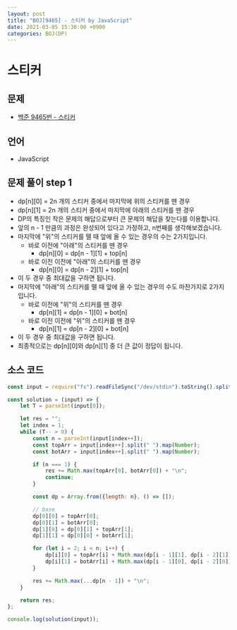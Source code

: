 ```yaml
---
layout: post
title: "BOJ[9465] - 스티커 by JavaScript"
date: 2021-03-05 15:30:00 +0900
categories: BOJ(DP)
---
```


# 스티커

## 문제

- [백준 9465번 - 스티커](https://www.acmicpc.net/problem/9465)

## 언어

- JavaScript

## 문제 풀이 step 1

- dp[n][0] = 2n 개의 스티커 중에서 마지막에 위의 스티커를 뗀 경우
- dp[n][1] = 2n 개의 스티커 중에서 마지막에 아래의 스티커를 뗀 경우
- DP의 특징인 작은 문제의 해답으로부터 큰 문제의 해답을 찾는다를 이용합니다.
- 앞의 n - 1 만큼의 과정은 완성되어 있다고 가정하고, n번째를 생각해보겠습니다.
- 마지막에 "위"의 스티커를 뗄 때 앞에 올 수 있는 경우의 수는 2가지입니다.
  - 바로 이전에 "아래"의 스티커를 뗀 경우
    - dp[n][0] = dp[n - 1][1] + top[n]
  - 바로 이전 이전에 "아래"의 스티커를 뗀 경우
    - dp[n][0] = dp[n - 2][1] + top[n]
- 이 두 경우 중 최대값을 구하면 됩니다.
- 마지막에 "아래"의 스티커를 뗄 때 앞에 올 수 있는 경우의 수도 마찬가지로 2가지입니다.
  - 바로 이전에 "위"의 스티커를 뗀 경우
    - dp[n][1] = dp[n - 1][0] + bot[n]
  - 바로 이전 이전에 "위"의 스티커를 뗀 경우
    - dp[n][1] = dp[n - 2][0] + bot[n]
- 이 두 경우 중 최대값을 구하면 됩니다.
- 최종적으로는 dp[n][0]와 dp[n][1] 중 더 큰 값이 정답이 됩니다.

## 소스 코드

```jsx
const input = require("fs").readFileSync("/dev/stdin").toString().split("\n");

const solution = (input) => {
	let T = parseInt(input[0]);

	let res = "";
	let index = 1;
	while (T-- > 0) {
		const n = parseInt(input[index++]);
		const topArr = input[index++].split(" ").map(Number);
		const botArr = input[index++].split(" ").map(Number);

		if (n === 1) {
			res += Math.max(topArr[0], botArr[0]) + "\n";
			continue;
		}

		const dp = Array.from({length: n}, () => []);

		// base
		dp[0][0] = topArr[0];
		dp[0][1] = botArr[0];
		dp[1][0] = dp[0][1] + topArr[1];
		dp[1][1] = dp[0][0] + botArr[1];

		for (let i = 2; i < n; i++) {
			dp[i][0] = topArr[i] + Math.max(dp[i - 1][1], dp[i - 2][1]);
			dp[i][1] = botArr[i] + Math.max(dp[i - 1][0], dp[i - 2][0]);
		}

		res += Math.max(...dp[n - 1]) + "\n";
	}

	return res;
};

console.log(solution(input));
```
